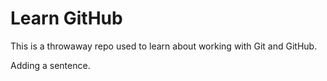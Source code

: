 # Learn GitHub

This is a throwaway repo used to learn about working with Git and GitHub.

Adding a sentence.
